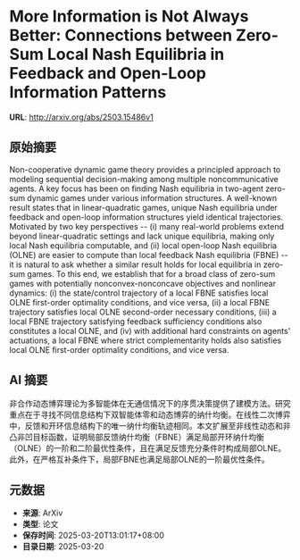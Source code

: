 # More Information is Not Always Better: Connections between Zero-Sum Local Nash Equilibria in Feedback and Open-Loop Information Patterns

**URL**: http://arxiv.org/abs/2503.15486v1

## 原始摘要

Non-cooperative dynamic game theory provides a principled approach to
modeling sequential decision-making among multiple noncommunicative agents. A
key focus has been on finding Nash equilibria in two-agent zero-sum dynamic
games under various information structures. A well-known result states that in
linear-quadratic games, unique Nash equilibria under feedback and open-loop
information structures yield identical trajectories. Motivated by two key
perspectives -- (i) many real-world problems extend beyond linear-quadratic
settings and lack unique equilibria, making only local Nash equilibria
computable, and (ii) local open-loop Nash equilibria (OLNE) are easier to
compute than local feedback Nash equilibria (FBNE) -- it is natural to ask
whether a similar result holds for local equilibria in zero-sum games. To this
end, we establish that for a broad class of zero-sum games with potentially
nonconvex-nonconcave objectives and nonlinear dynamics: (i) the state/control
trajectory of a local FBNE satisfies local OLNE first-order optimality
conditions, and vice versa, (ii) a local FBNE trajectory satisfies local OLNE
second-order necessary conditions, (iii) a local FBNE trajectory satisfying
feedback sufficiency conditions also constitutes a local OLNE, and (iv) with
additional hard constraints on agents' actuations, a local FBNE where strict
complementarity holds also satisfies local OLNE first-order optimality
conditions, and vice versa.


## AI 摘要

非合作动态博弈理论为多智能体在无通信情况下的序贯决策提供了建模方法。研究重点在于寻找不同信息结构下双智能体零和动态博弈的纳什均衡。在线性二次博弈中，反馈和开环信息结构下的唯一纳什均衡轨迹相同。本文扩展至非线性动态和非凸非凹目标函数，证明局部反馈纳什均衡（FBNE）满足局部开环纳什均衡（OLNE）的一阶和二阶最优性条件，且在满足反馈充分条件时构成局部OLNE。此外，在严格互补条件下，局部FBNE也满足局部OLNE的一阶最优性条件。

## 元数据

- **来源**: ArXiv
- **类型**: 论文
- **保存时间**: 2025-03-20T13:01:17+08:00
- **目录日期**: 2025-03-20
